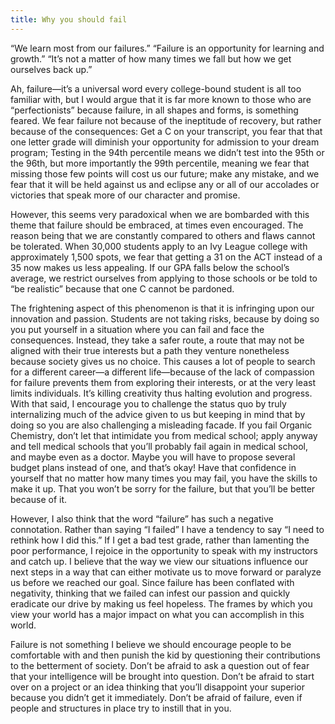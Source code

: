 ```yaml
---
title: Why you should fail
---
```


“We learn most from our failures.” “Failure is an opportunity for learning and growth.” “It’s not a matter of how many times we fall but how we get ourselves back up.”

Ah, failure—it’s a universal word every college-bound student is all too familiar with, but I would argue that it is far more known to those who are “perfectionists” because failure, in all shapes and forms, is something feared. We fear failure not because of the ineptitude of recovery, but rather because of the consequences: Get a C on your transcript, you fear that that one letter grade will diminish your opportunity for admission to your dream program; Testing in the 94th percentile means we didn’t test into the 95th or the 96th, but more importantly the 99th percentile, meaning we fear that missing those few points will cost us our future; make any mistake, and we fear that it will be held against us and eclipse any or all of our accolades or victories that speak more of our character and promise.

However, this seems very paradoxical when we are bombarded with this theme that failure should be embraced, at times even encouraged. The reason being that we are constantly compared to others and flaws cannot be tolerated. When 30,000 students apply to an Ivy League college with approximately 1,500 spots, we fear that getting a 31 on the ACT instead of a 35 now makes us less appealing. If our GPA falls below the school’s average, we restrict ourselves from applying to those schools or be told to “be realistic” because that one C cannot be pardoned.

The frightening aspect of this phenomenon is that it is infringing upon our innovation and passion. Students are not taking risks, because by doing so you put yourself in a situation where you can fail and face the consequences. Instead, they take a safer route, a route that may not be aligned with their true interests but a path they venture nonetheless because society gives us no choice. This causes a lot of people to search for a different career—a different life—because of the lack of compassion for failure prevents them from exploring their interests, or at the very least limits individuals. It’s killing creativity thus halting evolution and progress.
With that said, I encourage you to challenge the status quo by truly internalizing much of the advice given to us but keeping in mind that by doing so you are also challenging a misleading facade. If you fail Organic Chemistry, don’t let that intimidate you from medical school; apply anyway and tell medical schools that you’ll probably fail again in medical school, and maybe even as a doctor. Maybe you will have to propose several budget plans instead of one, and that’s okay! Have that confidence in yourself that no matter how many times you may fail, you have the skills to make it up. That you won’t be sorry for the failure, but that you’ll be better because of it.

However, I also think that the word “failure” has such a negative connotation. Rather than saying “I failed” I have a tendency to say “I need to rethink how I did this.” If I get a bad test grade, rather than lamenting the poor performance, I rejoice in the opportunity to speak with my instructors and catch up. I believe that the way we view our situations influence our next steps in a way that can either motivate us to move forward or paralyze us before we reached our goal. Since failure has been conflated with negativity, thinking that we failed can infest our passion and quickly eradicate our drive by making us feel hopeless. The frames by which you view your world has a major impact on what you can accomplish in this world.

Failure is not something I believe we should encourage people to be comfortable with and then punish the kid by questioning their contributions to the betterment of society. Don’t be afraid to ask a question out of fear that your intelligence will be brought into question. Don’t be afraid to start over on a project or an idea thinking that you’ll disappoint your superior because you didn’t get it immediately. Don’t be afraid of failure, even if people and structures in place try to instill that in you.
